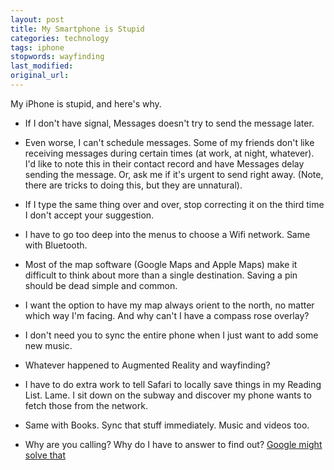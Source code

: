 ```yaml
---
layout: post
title: My Smartphone is Stupid
categories: technology
tags: iphone
stopwords: wayfinding
last_modified:
original_url:
---
```


My iPhone is stupid, and here's why.

<!--more-->

* If I don't have signal, Messages doesn't try to send the message later.

* Even worse, I can't schedule messages. Some of my friends don't like receiving messages during certain times (at work, at night, whatever). I'd like to note this in their contact record and have Messages delay sending the message. Or, ask me if it's urgent to send right away. (Note, there are tricks to doing this, but they are unnatural).

* If I type the same thing over and over, stop correcting it on the third time I don't accept your suggestion.

* I have to go too deep into the menus to choose a Wifi network. Same with Bluetooth.

* Most of the map software (Google Maps and Apple Maps) make it difficult to think about more than a single destination. Saving a pin should be dead simple and common.

* I want the option to have my map always orient to the north, no matter which way I'm facing. And why can't I have a compass rose overlay?

* I don't need you to sync the entire phone when I just want to add some new music.

* Whatever happened to Augmented Reality and wayfinding?

* I have to do extra work to tell Safari to locally save things in my Reading List. Lame. I sit down on the subway and discover my phone wants to fetch those from the network.

* Same with Books. Sync that stuff immediately. Music and videos too.

* Why are you calling? Why do I have to answer to find out? [Google might solve that](https://www.engadget.com/google-phone-app-verified-calls-014543128.html)
